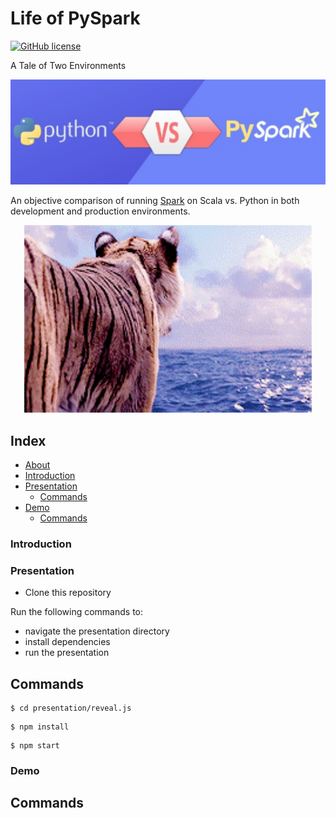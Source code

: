 # Life of PySpark

[![GitHub license](https://img.shields.io/badge/License-Apache%202.0-blue.svg)](https://opensource.org/licenses/Apache-2.0)

A Tale of Two Environments

![alt text](presentation/reveal.js/images/logo.png "Life of PySpark")

An objective comparison of running [Spark](https://spark.apache.org/) on Scala vs. Python in both development and production environments.

<p align="center">
  <img width="460" height="300" src=presentation/reveal.js/images/pi.gif>
</p>

## Index

- [About](#about)
- [Introduction](#introduction)
- [Presentation](#introduction)
  - [Commands](#commands)
- [Demo](#usage)
  - [Commands](#commands)

###  Introduction


### Presentation

- Clone this repository

Run the following commands to:
 
- navigate the presentation directory
- install dependencies
- run the presentation

## Commands

```
$ cd presentation/reveal.js
```

```
$ npm install
```

```
$ npm start
```

### Demo


## Commands